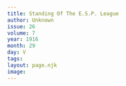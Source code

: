 ```yaml
---
title: Standing Of The E.S.P. League
author: Unknown
issue: 26
volume: 7
year: 1916
month: 29
day: V
tags:
layout: page.njk
image:
---
```



